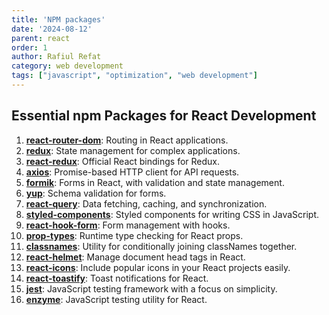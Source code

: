```yaml
---
title: 'NPM packages'
date: '2024-08-12'
parent: react
order: 1
author: Rafiul Refat
category: web development
tags: ["javascript", "optimization", "web development"]
---
```


## Essential npm Packages for React Development

1. **[react-router-dom](https://reactrouter.com/web/guides/quick-start)**: Routing in React applications.
2. **[redux](https://redux.js.org/)**: State management for complex applications.
3. **[react-redux](https://react-redux.js.org/)**: Official React bindings for Redux.
4. **[axios](https://axios-http.com/)**: Promise-based HTTP client for API requests.
5. **[formik](https://formik.org/)**: Forms in React, with validation and state management.
6. **[yup](https://github.com/jquense/yup)**: Schema validation for forms.
7. **[react-query](https://tanstack.com/query/v4)**: Data fetching, caching, and synchronization.
8. **[styled-components](https://styled-components.com/)**: Styled components for writing CSS in JavaScript.
9. **[react-hook-form](https://react-hook-form.com/)**: Form management with hooks.
10. **[prop-types](https://www.npmjs.com/package/prop-types)**: Runtime type checking for React props.
11. **[classnames](https://www.npmjs.com/package/classnames)**: Utility for conditionally joining classNames together.
12. **[react-helmet](https://www.npmjs.com/package/react-helmet)**: Manage document head tags in React.
13. **[react-icons](https://react-icons.github.io/react-icons/)**: Include popular icons in your React projects easily.
14. **[react-toastify](https://fkhadra.github.io/react-toastify/introduction/)**: Toast notifications for React.
15. **[jest](https://jestjs.io/)**: JavaScript testing framework with a focus on simplicity.
16. **[enzyme](https://enzymejs.github.io/enzyme/)**: JavaScript testing utility for React.

